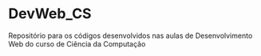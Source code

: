 # DevWeb_CS
Repositório para os códigos desenvolvidos nas aulas de Desenvolvimento Web do curso de Ciência da Computação
